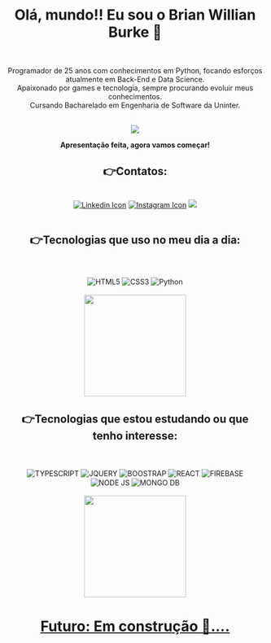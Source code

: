 <h1 align="center"> Olá, mundo!! Eu sou o Brian Willian Burke 🖖</h1><br>

<p align="center"> Programador de 25 anos com conhecimentos em Python, focando esforços atualmente em Back-End e Data Science.<br>
 Apaixonado por games e tecnologia, sempre procurando evoluir meus conhecimentos.<br>
Cursando Bacharelado em Engenharia de Software da Uninter.</p><br>


<div align="center">
 <img src="https://user-images.githubusercontent.com/102098077/176555567-47ce624a-97d3-4604-bd50-2e75305e51bd.gif">
</div>
<p align="center"> <b>Apresentação feita, agora vamos começar!</b></p>


 <h2 align="center"> 👉Contatos:</h2><br> 
<div align="center">
 <a href="https://www.linkedin.com/in/brianwbur/"><img src="https://img.shields.io/badge/-LinkedIn-%230077B5?style=for-the-badge&logo=linkedin&logoColor=white"     alt="Linkedin Icon"></a>
  <a href="https://www.instagram.com/brianwbur/"><img src="https://img.shields.io/badge/-Instagram-%23E4405F?style=for-the-badge&logo=instagram&logoColor=white" alt="Instagram Icon"></a>
  <a href="mailto:brianetec@gmail.com"><img src="https://img.shields.io/badge/-Gmail-%23333?style=for-the-badge&logo=gmail&logoColor=white" target="_blank"></a>
</div><br>

<h2 align="center"> 👉Tecnologias que uso no meu dia a dia:</h2><br>

<div style="display: inline_block" align="center"><br>
  <img align="center" alt="HTML5" src="https://img.shields.io/badge/HTML5-E34F26.svg?style=for-the-badge&logo=HTML5&logoColor=white">
  <img align="center" alt="CSS3" src="https://img.shields.io/badge/CSS3-1572B6.svg?style=for-the-badge&logo=CSS3&logoColor=white">
  <img align="center" alt="Python" src="https://img.shields.io/badge/Python-3776AB.svg?style=for-the-badge&logo=Python&logoColor=white">
 </div><br>
 <div align="center">
 <img height="200em" src="https://github-readme-stats.vercel.app/api/top-langs/?username=BrianWBurke&layout=compact&langs_count=5&theme=github_dark&hide_border=true"/>
 </div>
 
<h2 align="center"> 👉Tecnologias que estou estudando ou que tenho interesse:</h2><br>
 
 <div style="display: inline_block"  align="center"><br>
  <img align="center" alt="TYPESCRIPT" src="https://img.shields.io/badge/TypeScript-007ACC?style=for-the-badge&logo=typescript&logoColor=white">
  <img align="center" alt="JQUERY" src="https://img.shields.io/badge/jQuery-0769AD?style=for-the-badge&logo=jquery&logoColor=white">
  <img align="center" alt="BOOSTRAP" src="https://img.shields.io/badge/Bootstrap-563D7C?style=for-the-badge&logo=bootstrap&logoColor=white">
  <img align="center" alt="REACT" src="https://img.shields.io/badge/React-20232A?style=for-the-badge&logo=react&logoColor=61DAFB">
  <img align="center" alt="FIREBASE" src="https://img.shields.io/badge/Firebase-039BE5?style=for-the-badge&logo=Firebase&logoColor=white">
  <img align="center" alt="NODE JS" src="https://img.shields.io/badge/Node.js-43853D?style=for-the-badge&logo=node.js&logoColor=white">
  <img align="center" alt="MONGO DB" src="https://img.shields.io/badge/MongoDB-4EA94B?style=for-the-badge&logo=mongodb&logoColor=white">  
 </div><br>
 
 <div align="center">
  <a href="https://github.com/BrianWBurke">
  <img height="200em" src="https://github-readme-stats.vercel.app/api?username=BrianWBurke&show_icons=true&theme=github_dark&include_all_commits=true&count_private=true&hide_border=true"/>  
</div>

<h1 align="center">Futuro: Em construção 🧰.... </h1>
